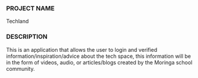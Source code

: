 ### PROJECT NAME
Techland
### DESCRIPTION
This is an application that allows the user to login and verified information/inspiration/advice about the tech space, this information will be in the form of videos, audio, or articles/blogs created by the Moringa school community.

